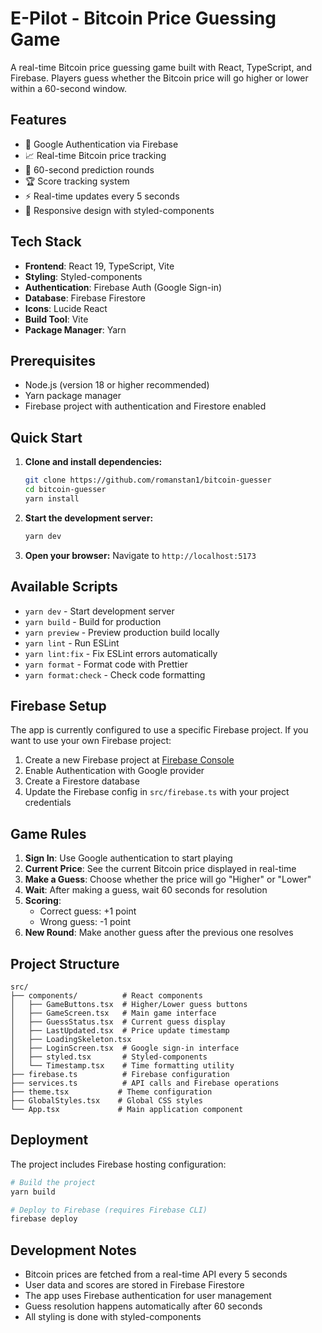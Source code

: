 # E-Pilot - Bitcoin Price Guessing Game

A real-time Bitcoin price guessing game built with React, TypeScript, and Firebase. Players guess whether the Bitcoin price will go higher or lower within a 60-second window.

## Features

- 🔐 Google Authentication via Firebase
- 📈 Real-time Bitcoin price tracking
- 🎯 60-second prediction rounds
- 🏆 Score tracking system
- ⚡ Real-time updates every 5 seconds
- 📱 Responsive design with styled-components

## Tech Stack

- **Frontend**: React 19, TypeScript, Vite
- **Styling**: Styled-components
- **Authentication**: Firebase Auth (Google Sign-in)
- **Database**: Firebase Firestore
- **Icons**: Lucide React
- **Build Tool**: Vite
- **Package Manager**: Yarn

## Prerequisites

- Node.js (version 18 or higher recommended)
- Yarn package manager
- Firebase project with authentication and Firestore enabled

## Quick Start

1. **Clone and install dependencies:**

   ```bash
   git clone https://github.com/romanstan1/bitcoin-guesser
   cd bitcoin-guesser
   yarn install
   ```

2. **Start the development server:**

   ```bash
   yarn dev
   ```

3. **Open your browser:**
   Navigate to `http://localhost:5173`

## Available Scripts

- `yarn dev` - Start development server
- `yarn build` - Build for production
- `yarn preview` - Preview production build locally
- `yarn lint` - Run ESLint
- `yarn lint:fix` - Fix ESLint errors automatically
- `yarn format` - Format code with Prettier
- `yarn format:check` - Check code formatting

## Firebase Setup

The app is currently configured to use a specific Firebase project. If you want to use your own Firebase project:

1. Create a new Firebase project at [Firebase Console](https://console.firebase.google.com)
2. Enable Authentication with Google provider
3. Create a Firestore database
4. Update the Firebase config in `src/firebase.ts` with your project credentials

## Game Rules

1. **Sign In**: Use Google authentication to start playing
2. **Current Price**: See the current Bitcoin price displayed in real-time
3. **Make a Guess**: Choose whether the price will go "Higher" or "Lower"
4. **Wait**: After making a guess, wait 60 seconds for resolution
5. **Scoring**:
   - Correct guess: +1 point
   - Wrong guess: -1 point
6. **New Round**: Make another guess after the previous one resolves

## Project Structure

```
src/
├── components/          # React components
│   ├── GameButtons.tsx  # Higher/Lower guess buttons
│   ├── GameScreen.tsx   # Main game interface
│   ├── GuessStatus.tsx  # Current guess display
│   ├── LastUpdated.tsx  # Price update timestamp
│   ├── LoadingSkeleton.tsx
│   ├── LoginScreen.tsx  # Google sign-in interface
│   ├── styled.tsx       # Styled-components
│   └── Timestamp.tsx    # Time formatting utility
├── firebase.ts          # Firebase configuration
├── services.ts          # API calls and Firebase operations
├── theme.tsx           # Theme configuration
├── GlobalStyles.tsx    # Global CSS styles
└── App.tsx             # Main application component
```

## Deployment

The project includes Firebase hosting configuration:

```bash
# Build the project
yarn build

# Deploy to Firebase (requires Firebase CLI)
firebase deploy
```

## Development Notes

- Bitcoin prices are fetched from a real-time API every 5 seconds
- User data and scores are stored in Firebase Firestore
- The app uses Firebase authentication for user management
- Guess resolution happens automatically after 60 seconds
- All styling is done with styled-components
